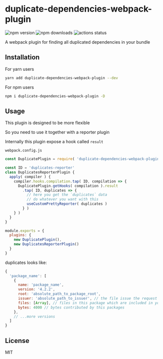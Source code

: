# duplicate-dependencies-webpack-plugin

![npm version](https://img.shields.io/npm/v/duplicate-dependencies-webpack-plugin)
![npm downloads](https://img.shields.io/npm/dm/duplicate-dependencies-webpack-plugin)
![actions status](https://github.com/fengzilong/duplicate-dependencies-webpack-plugin/workflows/Node%20CI/badge.svg)

A webpack plugin for finding all duplicated dependencies in your bundle

## Installation

For yarn users

```bash
yarn add duplicate-dependencies-webpack-plugin --dev
```

For npm users

```bash
npm i duplicate-dependencies-webpack-plugin -D
```

## Usage

This plugin is designed to be more flexible

So you need to use it together with a reporter plugin

Internally this plugin expose a hook called `result`

`webpack.config.js`

```js
const DuplicatePlugin = require( 'duplicate-dependencies-webpack-plugin' )

const ID = 'duplicates-reporter'
class DuplicatesReporterPlugin {
  apply( compiler ) {
    compiler.hooks.compilation.tap( ID, compilation => {
      DuplicatePlugin.getHooks( compilation ).result
        .tap( ID, duplicates => {
          // here you get the `duplicates` data
          // do whatever you want with this
          useCustomPrettyReporter( duplicates )
        } )
    } )
  }
}

module.exports = {
  plugins: {
    new DuplicatePlugin(),
    new DuplicatesReporterPlugin()
  }
}
```

duplicates looks like:

```js
{
  'package_name': [
    {
      name: 'package_name',
      version: '4.2.2',
      root: 'absolute_path_to_package_root',
      issuer: 'absolute_path_to_issuer', // the file issue the request
      files: [Array], // files in this package which are included in your bundle
      bytes: 4000 // bytes contributed by this packages
    },
    // ...more versions
  ]
}
```

## License

MIT
